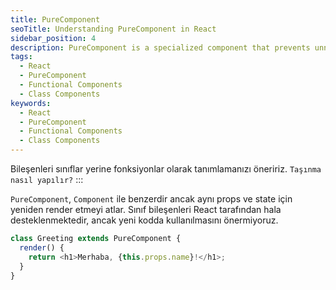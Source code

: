 ```yaml
---
title: PureComponent
seoTitle: Understanding PureComponent in React
sidebar_position: 4
description: PureComponent is a specialized component that prevents unnecessary re-renders in React. This guide covers its usage and migration strategies for functional components.
tags: 
  - React
  - PureComponent
  - Functional Components
  - Class Components
keywords: 
  - React
  - PureComponent
  - Functional Components
  - Class Components
---
```

Bileşenleri sınıflar yerine fonksiyonlar olarak tanımlamanızı öneririz. `Taşınma nasıl yapılır?`
:::



`PureComponent`, `Component` ile benzerdir ancak aynı props ve state için yeniden render etmeyi atlar. Sınıf bileşenleri React tarafından hala desteklenmektedir, ancak yeni kodda kullanılmasını önermiyoruz.

```js
class Greeting extends PureComponent {
  render() {
    return <h1>Merhaba, {this.props.name}!</h1>;
  }
}
```